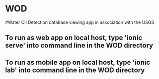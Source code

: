 # WOD
#Water Oil Detection database viewing app in association with the USGS

## To run as web app on local host, type 'ionic serve' into command line in the WOD directory
## To run as mobile app on local host, type 'ionic lab' into command line in the WOD directory
